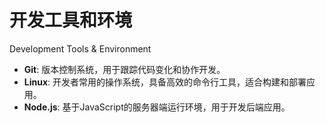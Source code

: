 # 开发工具和环境

Development Tools & Environment

- **Git**: 版本控制系统，用于跟踪代码变化和协作开发。
- **Linux**: 开发者常用的操作系统，具备高效的命令行工具，适合构建和部署应用。
- **Node.js**: 基于JavaScript的服务器端运行环境，用于开发后端应用。
